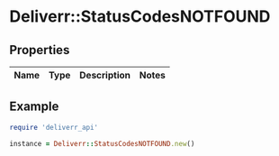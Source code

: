 # Deliverr::StatusCodesNOTFOUND

## Properties

| Name | Type | Description | Notes |
| ---- | ---- | ----------- | ----- |

## Example

```ruby
require 'deliverr_api'

instance = Deliverr::StatusCodesNOTFOUND.new()
```

